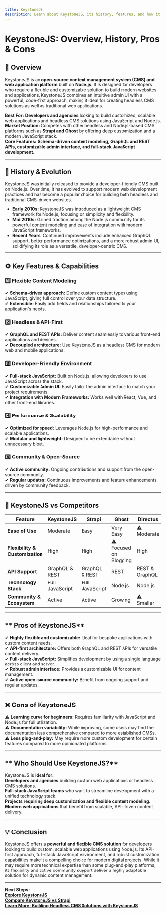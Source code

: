 ```yaml
---
title: KeystoneJS
description: Learn about KeystoneJS, its history, features, and how it compares to other headless and Node.js-based CMS platforms.
---
```


# **KeystoneJS: Overview, History, Pros & Cons**

## **📌 Overview**  
KeystoneJS is an **open-source content management system (CMS) and web application platform** built on **Node.js**. It is designed for developers who require a flexible and customizable solution to build modern websites and applications. KeystoneJS combines an intuitive admin UI with a powerful, code-first approach, making it ideal for creating headless CMS solutions as well as traditional web applications.

 **Best For:** **Developers and agencies** looking to build customized, scalable web applications and headless CMS solutions using JavaScript and Node.js.  
 **Market Position:** Competes with other headless and Node.js-based CMS platforms such as **Strapi and Ghost** by offering deep customization and a modern JavaScript stack.  
 **Core Features:** **Schema-driven content modeling, GraphQL and REST APIs, customizable admin interface, and full-stack JavaScript development.**

---

## **📜 History & Evolution**  
KeystoneJS was initially released to provide a developer-friendly CMS built on Node.js. Over time, it has evolved to support modern web development practices and has become a popular choice for building both headless and traditional CMS-driven websites.

- **Early 2010s:** KeystoneJS was introduced as a lightweight CMS framework for Node.js, focusing on simplicity and flexibility.
- **Mid 2010s:** Gained traction among the Node.js community for its powerful content modeling and ease of integration with modern JavaScript frameworks.
- **Recent Years:** Continued improvements include enhanced GraphQL support, better performance optimizations, and a more robust admin UI, solidifying its role as a versatile, developer-centric CMS.

---

## **⚙️ Key Features & Capabilities**

### **1️⃣ Flexible Content Modeling**  
✔ **Schema-driven approach:** Define custom content types using JavaScript, giving full control over your data structure.  
✔ **Extensible:** Easily add fields and relationships tailored to your application's needs.

### **2️⃣ Headless & API-First**  
✔ **GraphQL and REST APIs:** Deliver content seamlessly to various front-end applications and devices.  
✔ **Decoupled architecture:** Use KeystoneJS as a headless CMS for modern web and mobile applications.

### **3️⃣ Developer-Friendly Environment**  
✔ **Full-stack JavaScript:** Built on Node.js, allowing developers to use JavaScript across the stack.  
✔ **Customizable Admin UI:** Easily tailor the admin interface to match your project requirements.  
✔ **Integration with Modern Frameworks:** Works well with React, Vue, and other front-end libraries.

### **4️⃣ Performance & Scalability**  
✔ **Optimized for speed:** Leverages Node.js for high-performance and scalable applications.  
✔ **Modular and lightweight:** Designed to be extendable without unnecessary bloat.

### **5️⃣ Community & Open-Source**  
✔ **Active community:** Ongoing contributions and support from the open-source community.  
✔ **Regular updates:** Continuous improvements and feature enhancements driven by community feedback.

---

## **🔄 KeystoneJS vs Competitors**

| Feature                   | KeystoneJS          | Strapi             | Ghost             | Directus         |
|---------------------------|---------------------|--------------------|-------------------|------------------|
| **Ease of Use**           |  Moderate         |  Easy            |  Very Easy      | ⚠ Moderate      |
| **Flexibility & Customization** |  High      |  High            | ⚠ Focused on Blogging |  High      |
| **API Support**           |  GraphQL & REST   |  GraphQL & REST  |  REST           |  REST & GraphQL|
| **Technology Stack**      |  Full JavaScript  |  Full JavaScript |  Node.js        |  Node.js       |
| **Community & Ecosystem** |  Active           |  Active          |  Growing        | ⚠ Smaller       |

---

## ** Pros of KeystoneJS**  
✔ **Highly flexible and customizable:** Ideal for bespoke applications with custom content needs.  
✔ **API-first architecture:** Offers both GraphQL and REST APIs for versatile content delivery.  
✔ **Full-stack JavaScript:** Simplifies development by using a single language across client and server.  
✔ **Robust admin interface:** Provides a customizable UI for content management.  
✔ **Active open-source community:** Benefit from ongoing support and regular updates.

---

## **❌ Cons of KeystoneJS**  
⚠ **Learning curve for beginners:** Requires familiarity with JavaScript and Node.js for full utilization.  
⚠ **Documentation variability:** While improving, some users may find the documentation less comprehensive compared to more established CMSs.  
⚠ **Less plug-and-play:** May require more custom development for certain features compared to more opinionated platforms.

---

## ** Who Should Use KeystoneJS?**  
KeystoneJS is **ideal for:**  
 **Developers and agencies** building custom web applications or headless CMS solutions.  
 **Full-stack JavaScript teams** who want to streamline development with a unified technology stack.  
 **Projects requiring deep customization and flexible content modeling.**  
 **Modern web applications** that benefit from scalable, API-driven content delivery.

---

## **💡 Conclusion**  
KeystoneJS offers a **powerful and flexible CMS solution** for developers looking to build custom, scalable web applications using Node.js. Its API-first approach, full-stack JavaScript environment, and robust customization capabilities make it a compelling choice for modern digital projects. While it may require more technical expertise than some plug-and-play platforms, its flexibility and active community support deliver a highly adaptable solution for dynamic content management.

---

 **Next Steps:**  
 **[Explore KeystoneJS](https://keystonejs.com/)**  
 **[Compare KeystoneJS vs Strapi](#)**  
 **[Learn More: Building Headless CMS Solutions with KeystoneJS](#)**
